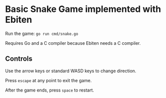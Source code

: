 
# Basic Snake Game implemented with Ebiten

Run the game: `go run cmd/snake.go`

Requires Go and a C compiler because Ebiten needs a C compiler.

## Controls

Use the arrow keys or standard WASD keys to change direction.

Press `escape` at any point to exit the game.

After the game ends, press `space` to restart.

